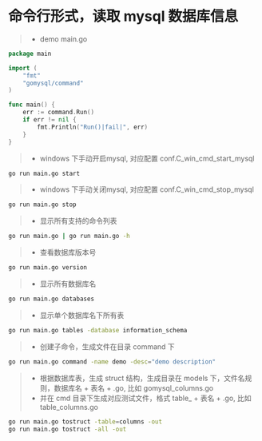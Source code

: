
# 命令行形式，读取 mysql 数据库信息

> - demo main.go

```go
package main

import (
	"fmt"
	"gomysql/command"
)

func main() {
	err := command.Run()
	if err != nil {
		fmt.Println("Run()|fail|", err)
	}
}
```

> - windows 下手动开启mysql, 对应配置 conf.C_win_cmd_start_mysql

```bash 
go run main.go start
```

> - windows 下手动关闭mysql, 对应配置 conf.C_win_cmd_stop_mysql

```bash 
go run main.go stop
```

> - 显示所有支持的命令列表

```bash 
go run main.go | go run main.go -h
```

> - 查看数据库版本号

```bash 
go run main.go version
```

> - 显示所有数据库名

```bash 
go run main.go databases
```

> - 显示单个数据库名下所有表

```bash 
go run main.go tables -database information_schema
```

> - 创建子命令，生成文件在目录 command 下

```bash 
go run main.go command -name demo -desc="demo description"
```

> - 根据数据库表，生成 struct 结构，生成目录在 models 下，文件名规则，数据库名 + 表名 + .go, 比如 gomysql_columns.go
> - 并在 cmd 目录下生成对应测试文件，格式 table_ + 表名 + .go, 比如  table_columns.go

```bash 
go run main.go tostruct -table=columns -out
go run main.go tostruct -all -out
```